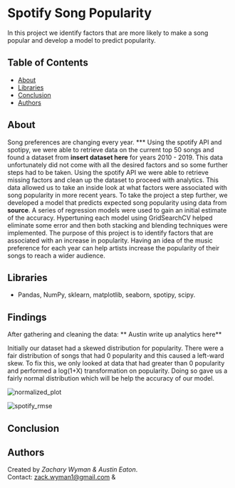 # Spotify Song Popularity
In this project we identify factors that are more likely to make a song popular and develop a model to predict popularity.
## Table of Contents
* [About](#About)
* [Libraries](#Libraries)
* [Conclusion](#Conclusion)
* [Authors](#Authors)

## About
Song preferences are changing every year. ***  Using the spotify API and spotipy, we were able to retrieve data on the current top 50 songs and found a dataset from **insert dataset here** for years 2010 - 2019. This data unfortunately did not come with all the desired factors and so some further steps had to be taken. Using the spotify API we were able to retrieve missing factors and clean up the dataset to proceed with analytics. This data allowed us to take an inside look at what factors were associated with song popularity in more recent years. To take the project a step further, we developed a model that predicts expected song popularity using data from **source**. A series of regression models were used to gain an initial estimate of the accuracy. Hypertuning each model using GridSearchCV helped eliminate some error and then both stacking and blending techniques were implemented. The purpose of this project is to identify factors that are associated with an increase in popularity. Having an idea of the music preference for each year can help artists increase the popularity of their songs to reach a wider audience. 

## Libraries
- Pandas, NumPy, sklearn, matplotlib, seaborn, spotipy, scipy.

## Findings
After gathering and cleaning the data:
** Austin write up analytics here** 

Initially our dataset had a skewed distribution for popularity. There were a fair distribution of songs that had 0 popularity and this caused a left-ward skew. To fix this, we only looked at data that had greater than 0 popularity and performed a log(1+X) transformation on popularity. Doing so gave us a fairly normal distribution which will be help the accuracy of our model.   
  
![normalized_plot](https://user-images.githubusercontent.com/64059855/92413398-d42b6b80-f104-11ea-91ef-a8f9d381d2bf.png)




![spotify_rmse](https://user-images.githubusercontent.com/64059855/92412702-bdcfe080-f101-11ea-802b-f7928ba9875b.png)

## Conclusion

## Authors
Created by *Zachary Wyman & Austin Eaton*.  
Contact: zack.wyman1@gmail.com & 

